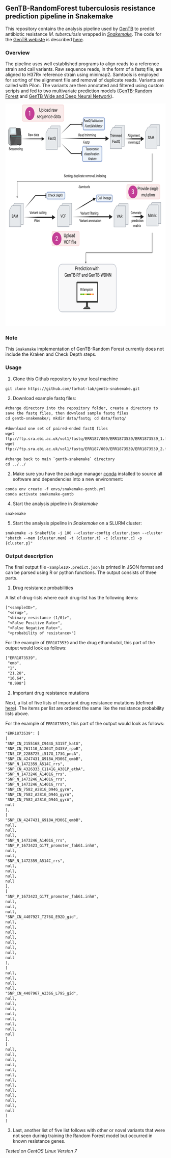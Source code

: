 ## GenTB-RandomForest tuberculosis resistance prediction pipeline in Snakemake

This repository contains the analysis pipeline used by [GenTB](https://gentb.hms.harvard.edu) to predict antibiotic resistance _M. tuberculosis_ wrapped in _[Snakemake](https://snakemake.readthedocs.io/en/stable/)_. The code for the [GenTB webiste](https://gentb.hms.harvard.edu) is described [here](https://github.com/farhat-lab/gentb-site).

### Overview

The pipeline uses well established programs to align reads to a reference strain and call variants. Raw sequence reads, in the form of a fastq file, are aligned to H37Rv reference strain using minimap2. Samtools is employed for sorting of the alignment file and removal of duplicate reads. Variants are called with Pilon. The variants are then annotated and filtered using custom scripts and fed to two multivariate prediction models ([GenTB-Random Forest](https://www.atsjournals.org/doi/full/10.1164/rccm.201510-2091OC) and [GenTB Wide and Deep Neural Network](https://www.sciencedirect.com/science/article/pii/S2352396419302506?via%3Dihub)). 

<img src="https://github.com/mgro/mgro.github.io/blob/master/GenTB%20Pipeline.png" width="700" height="700" />



### Note

This `Snakemake` implementation of GenTB-Random Forest currently does not include the Kraken and Check Depth steps.

### Usage

1. Clone this Github repository to your local machine

```
git clone https://github.com/farhat-lab/gentb-snakemake.git
```

2. Download example fastq files:

```
#change directory into the repository folder, create a directory to save the fastq files, then download sample fastq files
cd gentb-snakemake/; mkdir data/fastq; cd data/fastq/

#download one set of paired-ended fastQ files
wget ftp://ftp.sra.ebi.ac.uk/vol1/fastq/ERR187/009/ERR1873539/ERR1873539_1.fastq.gz
wget ftp://ftp.sra.ebi.ac.uk/vol1/fastq/ERR187/009/ERR1873539/ERR1873539_2.fastq.gz

#change back to main `gentb-snakemake` directory
cd ../../
```

2. Make sure you have the package manager [conda](https://docs.conda.io/en/latest/miniconda.html) installed to source all software and dependencies into a new environment:
```
conda env create -f envs/snakemake-gentb.yml
conda activate snakemake-gentb
```

4. Start the analysis pipeline in _Snakemake_
```
snakemake
```

5. Start the analysis pipeline in _Snakemake_ on a SLURM cluster:
```
snakemake -s Snakefile -j 100 --cluster-config cluster.json --cluster "sbatch --mem {cluster.mem} -t {cluster.t} -c {cluster.c} -p {cluster.p}"
```

### Output description

The final output file `<sampleID>.predict.json` is printed in JSON format and can be parsed using R or python functions. The output consists of three parts.

1. Drug resistance probabilities

A list of drug-lists where each drug-list has the following items:
```
["<sampleID>", 
 "<drug>", 
 "<binary resistance (1/0)>", 
 "<False Positive Rate>", 
 "<False Negative Rate>", 
 "<probability of resistance>"]
 ```
 
 For the example of `ERR1873539` and the drug ethambutol, this part of the output would look as follows:
 ```
 ["ERR1873539", 
  "emb", 
  "1", 
  "21.28", 
  "16.64", 
  "0.998"]
  ```
  
  2. Important drug resistance mutations
  
Next, a list of five lists of important drug resistance mutations (defined [here](https://www.atsjournals.org/doi/full/10.1164/rccm.201510-2091OC)). The items per list are ordered the same like the resistance probability lists above. 
  
For the example of `ERR1873539`, this part of the output would look as follows:
  
  ```
"ERR1873539": [
[
  "SNP_CN_2155168_C944G_S315T_katG", 
  "SNP_CN_761110_A1304T_D435V_rpoB", 
  "INS_CF_2288725_i517G_173G_pncA", 
  "SNP_CN_4247431_G918A_M306I_embB", 
  "SNP_N_1472359_A514C_rrs", 
  "SNP_CN_4326333_C1141G_A381P_ethA", 
  "SNP_N_1473246_A1401G_rrs", 
  "SNP_N_1473246_A1401G_rrs", 
  "SNP_N_1473246_A1401G_rrs", 
  "SNP_CN_7582_A281G_D94G_gyrA", 
  "SNP_CN_7582_A281G_D94G_gyrA", 
  "SNP_CN_7582_A281G_D94G_gyrA", 
  null
], 
[
  "SNP_CN_4247431_G918A_M306I_embB", 
  null, 
  null, 
  null, 
  "SNP_N_1473246_A1401G_rrs", 
  "SNP_P_1673423_G17T_promoter_fabG1.inhA", 
  null, 
  null, 
  "SNP_N_1472359_A514C_rrs", 
  null, 
  null, 
  null, 
  null
], 
[
  "SNP_P_1673423_G17T_promoter_fabG1.inhA", 
  null, 
  null, 
  null, 
  "SNP_CN_4407927_T276G_E92D_gid", 
  null, 
  null, 
  null, 
  null, 
  null, 
  null, 
  null, 
  null
], 
[
  null, 
  null, 
  null, 
  null, 
  "SNP_CN_4407967_A236G_L79S_gid", 
  null, 
  null, 
  null, 
  null, 
  null, 
  null, 
  null, 
  null
], 
[
  null, 
  null, 
  null, 
  null, 
  null, 
  null, 
  null, 
  null, 
  null, 
  null, 
  null, 
  null, 
  null
 ]
]

```

3. Last, another list of five list follows with other or novel variants that were not seen durinig training the Random Forest model but occurred in known resistance genes. 


*Tested on CentOS Linux Version 7*

